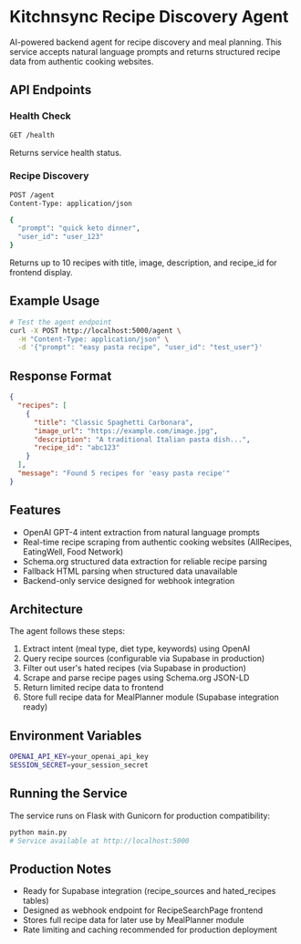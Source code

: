 # Kitchnsync Recipe Discovery Agent

AI-powered backend agent for recipe discovery and meal planning. This service accepts natural language prompts and returns structured recipe data from authentic cooking websites.

## API Endpoints

### Health Check
```bash
GET /health
```
Returns service health status.

### Recipe Discovery
```bash
POST /agent
Content-Type: application/json

{
  "prompt": "quick keto dinner",
  "user_id": "user_123"
}
```

Returns up to 10 recipes with title, image, description, and recipe_id for frontend display.

## Example Usage

```bash
# Test the agent endpoint
curl -X POST http://localhost:5000/agent \
  -H "Content-Type: application/json" \
  -d '{"prompt": "easy pasta recipe", "user_id": "test_user"}'
```

## Response Format

```json
{
  "recipes": [
    {
      "title": "Classic Spaghetti Carbonara",
      "image_url": "https://example.com/image.jpg",
      "description": "A traditional Italian pasta dish...",
      "recipe_id": "abc123"
    }
  ],
  "message": "Found 5 recipes for 'easy pasta recipe'"
}
```

## Features

- OpenAI GPT-4 intent extraction from natural language prompts
- Real-time recipe scraping from authentic cooking websites (AllRecipes, EatingWell, Food Network)
- Schema.org structured data extraction for reliable recipe parsing
- Fallback HTML parsing when structured data unavailable
- Backend-only service designed for webhook integration

## Architecture

The agent follows these steps:
1. Extract intent (meal type, diet type, keywords) using OpenAI
2. Query recipe sources (configurable via Supabase in production)
3. Filter out user's hated recipes (via Supabase in production)
4. Scrape and parse recipe pages using Schema.org JSON-LD
5. Return limited recipe data to frontend
6. Store full recipe data for MealPlanner module (Supabase integration ready)

## Environment Variables

```bash
OPENAI_API_KEY=your_openai_api_key
SESSION_SECRET=your_session_secret
```

## Running the Service

The service runs on Flask with Gunicorn for production compatibility:

```bash
python main.py
# Service available at http://localhost:5000
```

## Production Notes

- Ready for Supabase integration (recipe_sources and hated_recipes tables)
- Designed as webhook endpoint for RecipeSearchPage frontend
- Stores full recipe data for later use by MealPlanner module
- Rate limiting and caching recommended for production deployment